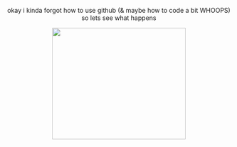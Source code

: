 <html>
<body style="text-align:center;">

<!-- html nerds how do i make the text center aligned again... -->
okay i kinda forgot how to use github (& maybe how to code a bit WHOOPS) so lets see what happens

<a href="https://www.pinterest.com/pin/1089097122382583818/"><img src="https://i.pinimg.com/control2/736x/89/a5/21/89a521f2b4a4fd6d4596acb8dabfae57.jpg" width=300 height=250></a>

</html>
